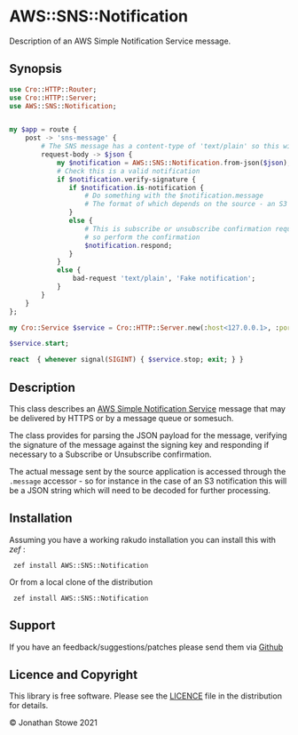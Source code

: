 # AWS::SNS::Notification

Description of an AWS Simple Notification Service message.

## Synopsis

```raku
use Cro::HTTP::Router;
use Cro::HTTP::Server;
use AWS::SNS::Notification;


my $app = route {
    post -> 'sns-message' {
        # The SNS message has a content-type of 'text/plain' so this will be raw JSON
        request-body -> $json {
            my $notification = AWS::SNS::Notification.from-json($json);
            # Check this is a valid notification
            if $notification.verify-signature {
               if $notification.is-notification {
                   # Do something with the $notification.message
                   # The format of which depends on the source - an S3 notification will be a JSON String for instance
               }
               else {
                   # This is subscribe or unsubscribe confirmation request
                   # so perform the confirmation
                   $notification.respond;
               }
            }
            else {
                bad-request 'text/plain', 'Fake notification';
            }
        }
    }
};

my Cro::Service $service = Cro::HTTP::Server.new(:host<127.0.0.1>, :port<7798>, application => $app);

$service.start;

react  { whenever signal(SIGINT) { $service.stop; exit; } }

```

## Description

This class describes an [AWS Simple Notification Service](https://aws.amazon.com/sns/) message that may be delivered by HTTPS or by a message queue or somesuch.

The class provides for parsing the JSON payload for the message, verifying the signature of the message against the signing key and responding if necessary to a Subscribe or Unsubscribe confirmation.

The actual message sent by the source application is accessed through the `.message` accessor - so for instance in the case of an S3 notification this will be a JSON string which will need to be decoded for further processing.

## Installation

Assuming you have a working rakudo installation you can install this with *zef* :

     zef install AWS::SNS::Notification

Or from a local clone of the distribution

     zef install AWS::SNS::Notification


## Support

If you have an feedback/suggestions/patches please send them via [Github](https://github.com/jonathanstowe/AWS-SNS-Notification/issues)

## Licence and Copyright

This library is free software.  Please see the [LICENCE](LICENCE) file in the distribution for details.

© Jonathan Stowe 2021

